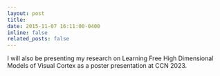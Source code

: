 ```yaml
---
layout: post
title: 
date: 2015-11-07 16:11:00-0400
inline: false
related_posts: false
---
```


I will also be presenting my research on Learning Free High Dimensional Models of Visual Cortex as a poster presentation at CCN 2023.
